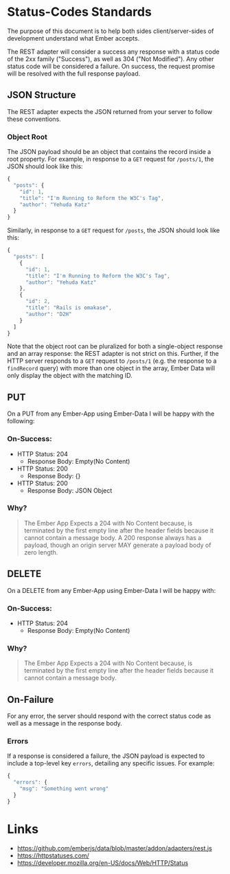 # Status-Codes Standards

The purpose of this document is to help both sides client/server-sides of development understand what Ember accepts.

The REST adapter will consider a success any response with a status code of the 2xx family ("Success"), as well as 304 ("Not Modified").
Any other status code will be considered a failure. On success, the request promise will be resolved with the full response payload.

## JSON Structure

The REST adapter expects the JSON returned from your server to follow these conventions.

### Object Root

The JSON payload should be an object that contains the record inside a
root property. For example, in response to a `GET` request for
`/posts/1`, the JSON should look like this:
```js
{
  "posts": {
    "id": 1,
    "title": "I'm Running to Reform the W3C's Tag",
    "author": "Yehuda Katz"
  }
}
```
Similarly, in response to a `GET` request for `/posts`, the JSON should
look like this:
```js
{
  "posts": [
    {
      "id": 1,
      "title": "I'm Running to Reform the W3C's Tag",
      "author": "Yehuda Katz"
    },
    {
      "id": 2,
      "title": "Rails is omakase",
      "author": "D2H"
    }
  ]
}
```
Note that the object root can be pluralized for both a single-object response
and an array response: the REST adapter is not strict on this. Further, if the
HTTP server responds to a `GET` request to `/posts/1` (e.g. the response to a
`findRecord` query) with more than one object in the array, Ember Data will
only display the object with the matching ID.

## PUT

On a PUT from any Ember-App using Ember-Data I will be happy with the following:

### On-Success:

* HTTP Status: 204
  + Response Body: Empty(No Content)
* HTTP Status: 200
  + Response Body: {}
* HTTP Status: 200
  + Response Body: JSON Object

### Why?

> The Ember App Expects a 204 with No Content because, is terminated by the first empty line after the header fields because it cannot contain a message body. A 200 response always has a payload, though an origin server MAY generate a payload body of zero length.

## DELETE

On a DELETE from any Ember-App using Ember-Data I will be happy with:

### On-Success:
* HTTP Status: 204
  + Response Body: Empty(No Content)

### Why?

>The Ember App Expects a 204 with No Content because, is terminated by the first empty line after the header fields because it cannot contain a message body.

## On-Failure

For any error, the server should respond with the correct status code as well as a message in the response body.



### Errors
 
If a response is considered a failure, the JSON payload is expected to include
a top-level key `errors`, detailing any specific issues. For example:

```js
{
  "errors": {
    "msg": "Something went wrong"
  }
}
```

# Links
- https://github.com/emberjs/data/blob/master/addon/adapters/rest.js
- https://httpstatuses.com/
- https://developer.mozilla.org/en-US/docs/Web/HTTP/Status
